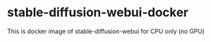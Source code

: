 # stable-diffusion-webui-docker
This is docker image of stable-diffusion-webui for CPU only (no GPU)
